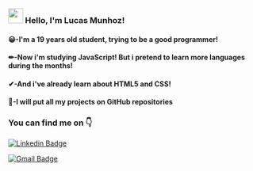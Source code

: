 ### <img src="https://media.giphy.com/media/hvRJCLFzcasrR4ia7z/giphy.gif" width="30px"> Hello, I'm Lucas Munhoz!

#### 😀-I'm a 19 years old student, trying to be a good programmer!
#### ✏-Now i'm studying JavaScript! But i pretend to learn more languages during the months!
#### ✔-And i've already learn about HTML5 and CSS!
#### 🎉-I will put all my projects on GitHub repositories

### You can find me on 👇

[![Linkedin Badge](https://img.shields.io/badge/LinkedIn-0077B5?style=for-the-badge&logo=linkedin&logoColor=white&link=https://www.linkedin.com/in/lucas-munhoz-071705174/)](https://www.linkedin.com/in/lucas-munhoz-071705174/) 

[![Gmail Badge](https://img.shields.io/badge/Gmail-D14836?style=for-the-badge&logo=gmail&logoColor=white&link=mailto:lucasmunhoz2105@gmail.com)](mailto:lucasmunhoz2105@gmail.com)

